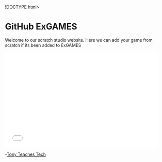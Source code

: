 !DOCTYPE html>
<html lang="en">
<head>
    <meta charset="utf-8"/>
    <title>Tony Teaches Tech</title>
</head>
<body>
<h1>GitHub ExGAMES </h1>
<p>Welcome to our scratch studio website. Here we can add your game from scratch if its been added to ExGAMES </p>
<iframe width="505" height="315" src="[https://scratch.mit.edu/projects/1117450834/embed/" title="Mini Game 2.0!" frameborder="0" allow="accelerometer; autoplay; clipboard-write; encrypted-media; gyroscope; picture-in-picture" allowfullscreen></iframe>
<p>-<a href="https://tonyteaches.tech" target="_blank">Tony Teaches Tech</a></p>
</body>
</html>
